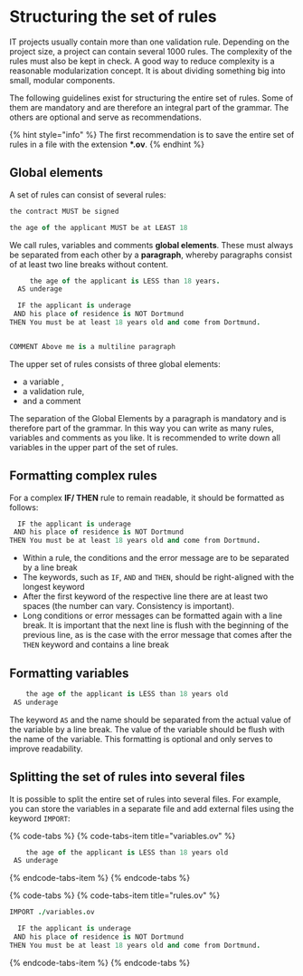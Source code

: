 # Structuring the set of rules

IT projects usually contain more than one validation rule. Depending on the project size, a project can contain several 1000 rules. The complexity of the rules must also be kept in check. A good way to reduce complexity is a reasonable modularization concept. It is about dividing something big into small, modular components.

The following guidelines exist for structuring the entire set of rules. Some of them are mandatory and are therefore an integral part of the grammar. The others are optional and serve as recommendations.

{% hint style="info" %}
The first recommendation is to save the entire set of rules in a file with the extension **\*.ov**.
{% endhint %}



## Global elements

A set of rules can consist of several rules:

```coffeescript
the contract MUST be signed

the age of the applicant MUST be at LEAST 18
```

We call rules, variables and comments **global elements**. These must always be separated from each other by a **paragraph**, whereby paragraphs consist of at least two line breaks without content.

```coffeescript
     the age of the applicant is LESS than 18 years.
  AS underage

  IF the applicant is underage
 AND his place of residence is NOT Dortmund
THEN You must be at least 18 years old and come from Dortmund.


COMMENT Above me is a multiline paragraph
```

The upper set of rules consists of three global elements:

* a variable ,
* a validation rule,
* and a comment

The separation of the Global Elements by a paragraph is mandatory and is therefore part of the grammar. In this way you can write as many rules, variables and comments as you like. It is recommended to write down all variables in the upper part of the set of rules.  


## Formatting complex rules

For a complex **IF/ THEN** rule to remain readable, it should be formatted as follows:

```coffeescript
  IF the applicant is underage
 AND his place of residence is NOT Dortmund
THEN You must be at least 18 years old and come from Dortmund.
```



* Within a rule, the conditions and the error message are to be separated by a line break
* The keywords, such as `IF`, `AND` and `THEN`, should be right-aligned with the longest keyword
* After the first keyword of the respective line there are at least two spaces \(the number can vary. Consistency is important\).
* Long conditions or error messages can be formatted again with a line break. It is important that the next line is flush with the beginning of the previous line, as is the case with the error message that comes after the `THEN` keyword and contains a line break



## Formatting variables

```coffeescript
    the age of the applicant is LESS than 18 years old
 AS underage
```

The keyword `AS` and the name should be separated from the actual value of the variable by a line break. The value of the variable should be flush with the name of the variable. This formatting is optional and only serves to improve readability.

## Splitting the set of rules into several files

It is possible to split the entire set of rules into several files. For example, you can store the variables in a separate file and add external files using the keyword `IMPORT`:

{% code-tabs %}
{% code-tabs-item title="variables.ov" %}
```coffeescript
    the age of the applicant is LESS than 18 years old
 AS underage
```
{% endcode-tabs-item %}
{% endcode-tabs %}

{% code-tabs %}
{% code-tabs-item title="rules.ov" %}
```coffeescript
IMPORT ./variables.ov

  IF the applicant is underage
 AND his place of residence is NOT Dortmund
THEN You must be at least 18 years old and come from Dortmund.
```
{% endcode-tabs-item %}
{% endcode-tabs %}

